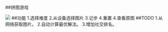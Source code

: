 ##拼图游戏

![](http://ooa8w19mz.bkt.clouddn.com/pluzze-game.gif)
##功能
1.选择难度
2.从设备选择图片
3.记步
4.重置
4.查看原图
##TODO 
1.从网络获取图片。
2.自动计算最优解法。
3.增加社交排名。
